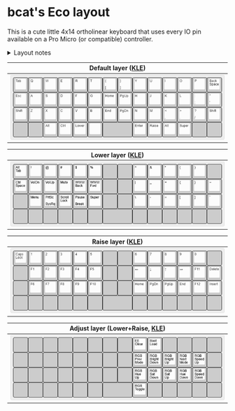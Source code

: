 # bcat's Eco layout

This is a cute little 4x14 ortholinear keyboard that uses every IO pin available
on a Pro Micro (or compatible) controller.

<details>
<summary>Layout notes</summary>

* Based on [split 3x6+3](/layouts/split_3x6_3/bcat) layout. See that page for
  detailed rationale on keymap design.
* The alpha keys are spaced around the middle two columns, providing a little
  more hand separation, similar to a split keyboard.
* The top three rows of the extra middle columns feature navigation keys and
  brackets/braces. I don't really use dedicated keys for these, but I had the
  keycaps, so I figured I may as well put them there.
* I have a Left Alt and Right Super key on the bottom row just like my
  [Altair-X](/keyboards/ai03/altair_x/keymaps/bcat).
* The two keys in each bottom corner are unbound, as is the 2U spacebar in the
  center of the bottom row. These keys are too inconvenient to reach, and
  there's nothing really useful to bind them to anyway.
</details>

| Default layer ([KLE](http://www.keyboard-layout-editor.com/#/gists/2c11371c7a5f7cd08a0132631d3d3281)) |
| :-: |
| ![Layout](layer_default.png) |

| Lower layer ([KLE](http://www.keyboard-layout-editor.com/#/gists/11256970dc0552886a82382ee02fa415)) |
| :-: |
| ![Layout](layer_lower.png) |

| Raise layer ([KLE](http://www.keyboard-layout-editor.com/#/gists/308a8be75e0b85902dc18db1b2546862)) |
| :-: |
| ![Layout](layer_raise.png) |

| Adjust layer (Lower+Raise, [KLE](http://www.keyboard-layout-editor.com/#/gists/b18aafa0327d7e83eaf485546c067a21)) |
| :-: |
| ![Layout](layer_adjust.png) |
